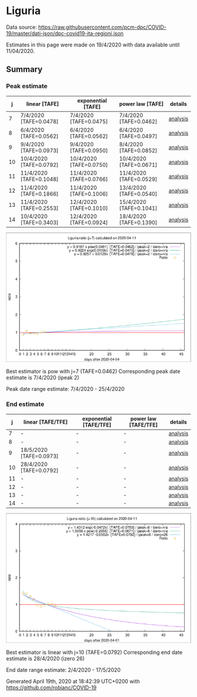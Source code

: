 # Liguria


Data source: https://raw.githubusercontent.com/pcm-dpc/COVID-19/master/dati-json/dpc-covid19-ita-regioni.json

Estimates in this page were made on 19/4/2020 with data available until 11/04/2020.


## Summary 

### Peak estimate 
|j|linear [TAFE]|exponential [TAFE]|power law [TAFE]|details|
|---|----|-----------|---------|-------|
|7|7/4/2020 [TAFE=0.0478]|7/4/2020 [TAFE=0.0475]|7/4/2020 [TAFE=0.0462]|[analysis](COVID-19_liguria_j7_2020-04-11.md)|
|8|6/4/2020 [TAFE=0.0562]|6/4/2020 [TAFE=0.0562]|6/4/2020 [TAFE=0.0497]|[analysis](COVID-19_liguria_j8_2020-04-11.md)|
|9|9/4/2020 [TAFE=0.0973]|9/4/2020 [TAFE=0.0950]|8/4/2020 [TAFE=0.0852]|[analysis](COVID-19_liguria_j9_2020-04-11.md)|
|10|10/4/2020 [TAFE=0.0792]|10/4/2020 [TAFE=0.0750]|10/4/2020 [TAFE=0.0671]|[analysis](COVID-19_liguria_j10_2020-04-11.md)|
|11|11/4/2020 [TAFE=0.1048]|11/4/2020 [TAFE=0.0766]|11/4/2020 [TAFE=0.0529]|[analysis](COVID-19_liguria_j11_2020-04-11.md)|
|12|11/4/2020 [TAFE=0.1866]|11/4/2020 [TAFE=0.1006]|13/4/2020 [TAFE=0.0540]|[analysis](COVID-19_liguria_j12_2020-04-11.md)|
|13|11/4/2020 [TAFE=0.2553]|12/4/2020 [TAFE=0.1010]|15/4/2020 [TAFE=0.1041]|[analysis](COVID-19_liguria_j13_2020-04-11.md)|
|14|10/4/2020 [TAFE=0.3403]|12/4/2020 [TAFE=0.0924]|18/4/2020 [TAFE=0.1390]|[analysis](COVID-19_liguria_j14_2020-04-11.md)|

![best peak estimate](COVID-19_liguria_j7_2020-04-11.png)

Best estimator is pow with j=7 (TAFE=0.0462)
Corresponding peak date estimate is 7/4/2020 (ipeak 2)


Peak date range estimate: 7/4/2020 - 25/4/2020

### End estimate 
|j|linear [TAFE/TFE]|exponential [TAFE/TFE]|power law [TAFE/TFE]|details|
|---|----|-----------|---------|-------|
|7|-|-|-|[analysis](COVID-19_liguria_j7_2020-04-11.md)|
|8|-|-|-|[analysis](COVID-19_liguria_j8_2020-04-11.md)|
|9|18/5/2020 [TAFE=0.0973]|-|-|[analysis](COVID-19_liguria_j9_2020-04-11.md)|
|10|28/4/2020 [TAFE=0.0792]|-|-|[analysis](COVID-19_liguria_j10_2020-04-11.md)|
|11|-|-|-|[analysis](COVID-19_liguria_j11_2020-04-11.md)|
|12|-|-|-|[analysis](COVID-19_liguria_j12_2020-04-11.md)|
|13|-|-|-|[analysis](COVID-19_liguria_j13_2020-04-11.md)|
|14|-|-|-|[analysis](COVID-19_liguria_j14_2020-04-11.md)|

![best zero estimate](COVID-19_liguria_j10_2020-04-11.png)

Best estimator is linear with j=10 (TAFE=0.0792)
Corresponding end date estimate is 28/4/2020 (izero 26)


End date range estimate: 2/4/2020 - 17/5/2020

Generated April 19th, 2020 at 18:42:39 UTC+0200 with https://github.com/robianc/COVID-19
